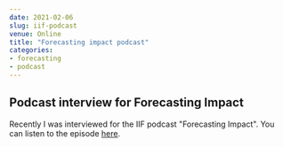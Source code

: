 ```yaml
---
date: 2021-02-06
slug: iif-podcast
venue: Online
title: "Forecasting impact podcast"
categories:
- forecasting
- podcast
---
```


## Podcast interview for Forecasting Impact

Recently I was interviewed for the IIF podcast "Forecasting Impact". You can listen to the episode [here](https://forecastingimpact.buzzsprout.com/1641538/7708129-rob-hyndman).
